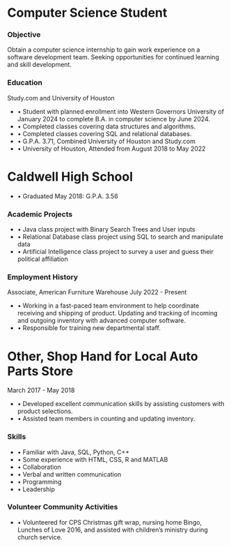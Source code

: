 # Computer Science Student

### Objective
Obtain a computer science internship to gain work experience on a software development team. Seeking opportunities for continued learning and skill development.

### Education
Study.com and University of Houston
- •	Student with planned enrollment into Western Governors University of January 2024 to complete B.A. in computer science by June 2024.
- •	Completed classes covering data structures and algorithms.
- •	Completed classes covering SQL and relational databases.
- •	G.P.A. 3.71, Combined University of Houston and Study.com
- •	University of Houston, Attended from August 2018 to May 2022
# Caldwell High School
- •	Graduated May 2018: G.P.A. 3.56

### Academic Projects
- •	Java class project with Binary Search Trees and User inputs
- •	Relational Database class project using SQL to search and manipulate data
- •	Artificial Intelligence class project to survey a user and guess their political affiliation

### Employment History
Associate, American Furniture Warehouse
July 2022 - Present
- •	Working in a fast-paced team environment to help coordinate receiving and shipping of product. Updating and tracking of incoming and outgoing inventory with advanced computer software.
- •	Responsible for training new departmental staff.
# Other, Shop Hand for Local Auto Parts Store
March 2017 - May 2018
- •	Developed excellent communication skills by assisting customers with product selections.
- •	Assisted team members in counting and updating inventory.

### Skills
- •	Familiar with Java, SQL, Python, C++
- •	Some experience with HTML, CSS, R and MATLAB
- •	Collaboration
- •	Verbal and written communication
- •	Programming
- •	Leadership

### Volunteer Community Activities
- •	Volunteered for CPS Christmas gift wrap, nursing home Bingo, Lunches of Love 2016, and assisted with children’s ministry during church service.
